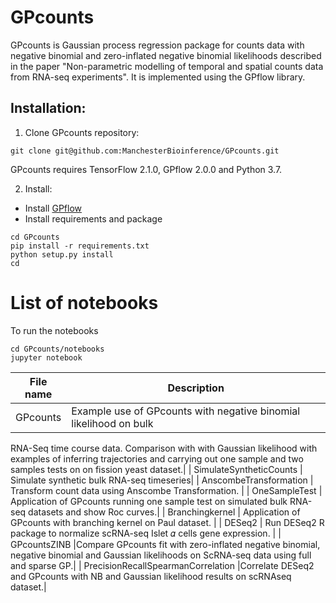 # GPcounts
GPcounts is Gaussian process regression package for counts data with negative binomial 
and zero-inflated negative binomial likelihoods described in the paper "Non-parametric 
modelling of temporal and spatial counts data from RNA-seq experiments". It is implemented
using the GPflow library. 

## Installation:

1. Clone GPcounts repository:
```
git clone git@github.com:ManchesterBioinference/GPcounts.git
```
GPcounts requires TensorFlow 2.1.0, GPflow 2.0.0 and Python 3.7.

2. Install:
  * Install [GPflow](https://github.com/GPflow/GPflow)
  * Install requirements and package
```
cd GPcounts
pip install -r requirements.txt
python setup.py install
cd 
```
# List of notebooks
To run the notebooks
```
cd GPcounts/notebooks
jupyter notebook
```

| File <br> name | Description | 
| --- | --- | 
| GPcounts | Example use of GPcounts with negative binomial likelihood on bulk
RNA-Seq time course data. Comparison with 
with Gaussian likelihood with examples of inferring trajectories and carrying out one 
sample and two samples tests on on fission yeast dataset.|
| SimulateSyntheticCounts | Simulate synthetic bulk RNA-seq timeseries|
| AnscombeTransformation | Transform count data using Anscombe Transformation. |
| OneSampleTest | Application of GPcounts running one sample test on simulated bulk RNA-seq datasets and show Roc curves.|
| Branchingkernel | Application of GPcounts with branching kernel on Paul dataset. |
| DESeq2 | Run DESeq2 R package to normalize scRNA-seq Islet  𝛼  cells gene expression. |
| GPcountsZINB |Compare GPcounts fit with zero-inflated negative binomial, negative binomial and Gaussian likelihoods on ScRNA-seq data using full and sparse GP.|
| PrecisionRecallSpearmanCorrelation |Correlate DESeq2 and GPcounts with NB and Gaussian likelihood results on scRNAseq dataset.|



